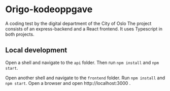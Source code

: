 # Origo-kodeoppgave
A coding test by the digital department of the City of Oslo
The project consists of an express-backend and a React frontend. It uses Typescript in both projects.

## Local development

Open a shell and navigate to the `api` folder. Then run `npm install` and `npm start`.

Open another shell and navigate to the `frontend` folder. Run `npm install` and `npm start`. Open a browser and open http://localhost:3000 .